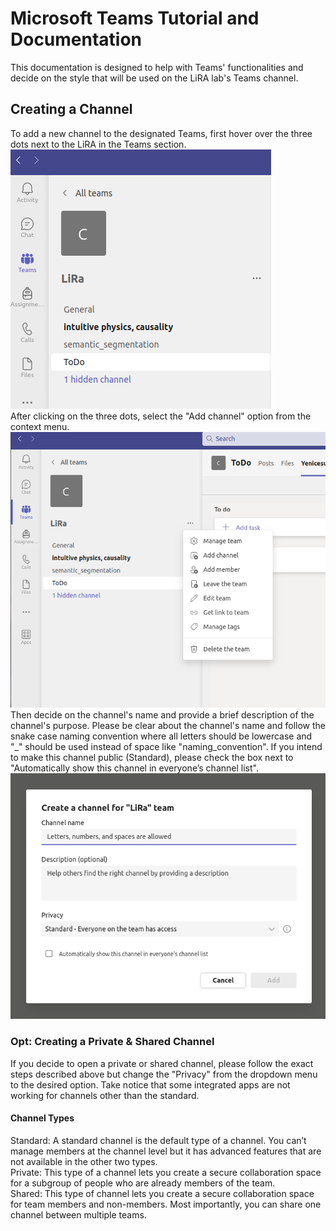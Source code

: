 # Microsoft Teams Tutorial and Documentation
This documentation is designed to help with Teams' functionalities and decide on the style that will be used on the LiRA lab's Teams channel.
## Creating a Channel
To add a new channel to the designated Teams, first hover over the three dots next to the LiRA in the Teams section.<br />
![Screenshot](teams_dot.png) <br />
After clicking on the three dots, select the "Add channel" option from the context menu.<br />
![Screenshot](teams_add_channel.png) <br />
Then decide on the channel's name and provide a brief description of the channel's purpose. Please be clear about the channel's name and follow the snake case naming convention where all letters should be lowercase and "_" should be used instead of space like "naming_convention". If you intend to make this channel public (Standard), please check the box next to "Automatically show this channel in everyone’s channel list".<br />
![Screenshot](teams_create.png) <br />
### Opt: Creating a Private & Shared Channel
If you decide to open a private or shared channel, please follow the exact steps described above but change the "Privacy" from the dropdown menu to the desired option. Take notice that some integrated apps are not working for channels other than the standard. <br />
#### Channel Types
Standard: A standard channel is the default type of a channel. You can’t manage members at the channel level but it has advanced features that are not available in the other two types.<br />
Private: This type of a channel lets you create a secure collaboration space for a subgroup of people who are already members of the team.<br />
Shared: This type of channel lets you create a secure collaboration space for team members and non-members. Most importantly, you can share one channel between multiple teams.<br />
